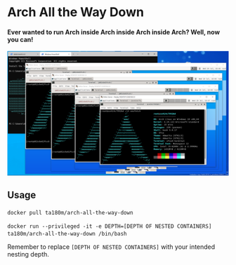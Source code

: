 # Arch All the Way Down

#### Ever wanted to run Arch inside Arch inside Arch inside Arch? Well, now you can!

![Nested Arch](https://raw.githubusercontent.com/Ta180m/Arch-All-the-Way-Down/master/nested-arch.png)

## Usage

```docker pull ta180m/arch-all-the-way-down```

```docker run --privileged -it -e DEPTH=[DEPTH OF NESTED CONTAINERS] ta180m/arch-all-the-way-down /bin/bash```

Remember to replace ```[DEPTH OF NESTED CONTAINERS]``` with your intended nesting depth.
